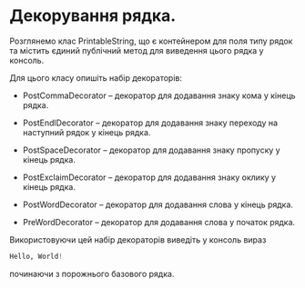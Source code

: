 # Декорування рядка.

Розглянемо клас PrintableString, що є контейнером для поля типу
рядок та містить єдиний публічний метод для виведення цього рядка
у консоль.

Для цього класу опишіть набір декораторів:

- PostCommaDecorator – декоратор для додавання знаку кома у кінець рядка.

- PostEndlDecorator – декоратор для додавання знаку переходу на наступний рядок у кінець рядка.

- PostSpaceDecorator – декоратор для додавання знаку пропуску у кінець рядка.

- PostExclaimDecorator – декоратор для додавання знаку оклику у кінець рядка.

- PostWordDecorator – декоратор для додавання слова у кінець рядка.

- PreWordDecorator – декоратор для додавання слова у початок рядка.

Використовуючи цей набір декораторів виведіть у консоль вираз 
```python
Hello, World!
```

починаючи з порожнього базового рядка.
